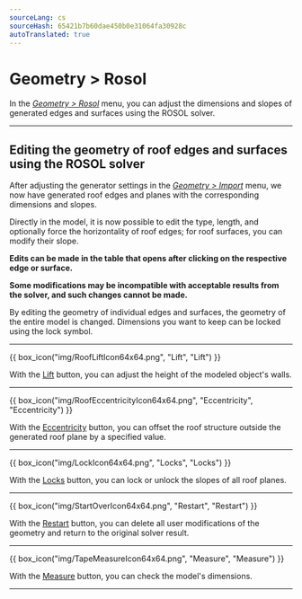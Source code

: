 ```yaml
---
sourceLang: cs
sourceHash: 65421b7b60dae450b0e31064fa30928c
autoTranslated: true
---
```


# Geometry &gt; Rosol

<p>
In the <u><i>Geometry &gt; Rosol</i></u> menu, you can adjust the dimensions and slopes of generated edges and surfaces using the ROSOL solver.
</p>

<hr class="main">

<h2>Editing the geometry of roof edges and surfaces using the ROSOL solver</h2>

<p>
After adjusting the generator settings in the <u><i>Geometry &gt; Import</i></u> menu, we now have generated roof edges and planes with the corresponding dimensions and slopes.
</p>

<p>
Directly in the model, it is now possible to edit the type, length, and optionally force the horizontality of roof edges; for roof surfaces, you can modify their slope. 
</p>
<p>
<b>Edits can be made in the table that opens after clicking on the respective edge or surface.</b>
</p>

<p>
<b>Some modifications may be incompatible with acceptable results from the solver, and such changes cannot be made.</b>
</p>

<p>
By editing the geometry of individual edges and surfaces, the geometry of the entire model is changed. Dimensions you want to keep can be locked using the lock symbol.
</p>

<hr class="main">

{{ box_icon("img/RoofLiftIcon64x64.png", "Lift", "Lift") }}

With the <u>Lift</u> button, you can adjust the height of the modeled object's walls.

<hr class="main">

{{ box_icon("img/RoofEccentricityIcon64x64.png", "Eccentricity", "Eccentricity") }}

With the <u>Eccentricity</u> button, you can offset the roof structure outside the generated roof plane by a specified value.

<hr class="main">

{{ box_icon("img/LockIcon64x64.png", "Locks", "Locks") }}

With the <u>Locks</u> button, you can lock or unlock the slopes of all roof planes.

<hr class="main">

{{ box_icon("img/StartOverIcon64x64.png", "Restart", "Restart") }}

With the <u>Restart</u> button, you can delete all user modifications of the geometry and return to the original solver result.

<hr class="main">

{{ box_icon("img/TapeMeasureIcon64x64.png", "Measure", "Measure") }}

With the <u>Measure</u> button, you can check the model's dimensions.

<hr class="main">

<!-- product: HiStruct Roofs -->
